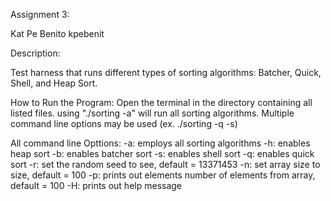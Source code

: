 Assignment 3:

Kat Pe Benito kpebenit

Description:

Test harness that runs different types of sorting algorithms: Batcher,
Quick, Shell, and Heap Sort.

How to Run the Program: Open the terminal in the directory containing
all listed files. using "./sorting -a" will run all sorting algorithms.
Multiple command line options may be used (ex. ./sorting -q -s)

All command line Opttions: -a: employs all sorting algorithms -h:
enables heap sort -b: enables batcher sort -s: enables shell sort -q:
enables quick sort -r: set the random seed to see, default = 13371453
-n: set array size to size, default = 100 -p: prints out elements number
of elements from array, default = 100 -H: prints out help message

